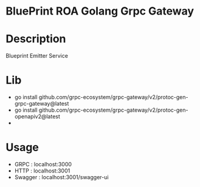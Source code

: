 # BluePrint ROA Golang Grpc Gateway

# Description

Blueprint Emitter Service

# Lib

- go install github.com/grpc-ecosystem/grpc-gateway/v2/protoc-gen-grpc-gateway@latest
- go install github.com/grpc-ecosystem/grpc-gateway/v2/protoc-gen-openapiv2@latest
-

# Usage

- GRPC : localhost:3000
- HTTP : localhost:3001
- Swagger : localhost:3001/swagger-ui